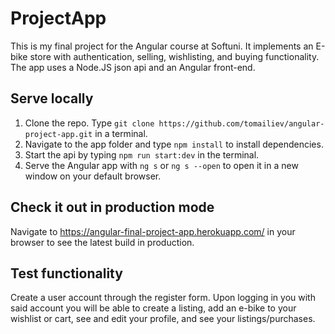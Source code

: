 # ProjectApp

This is my final project for the Angular course at Softuni. It implements an E-bike store with authentication, selling, wishlisting, and buying functionality. The app uses a Node.JS json api and an Angular front-end.

## Serve locally

1. Clone the repo. Type `git clone https://github.com/tomailiev/angular-project-app.git` in a terminal.
2. Navigate to the app folder and type `npm install` to install dependencies.
3. Start the api by typing `npm run start:dev` in the terminal.
4. Serve the Angular app with `ng s` or `ng s --open` to open it in a new window on your default browser.

## Check it out in production mode

Navigate to https://angular-final-project-app.herokuapp.com/ in your browser to see the latest build in production.

## Test functionality

Create a user account through the register form. Upon logging in you with said account you will be able to create a listing, add an e-bike to your wishlist or cart, see and edit your profile, and see your listings/purchases.

